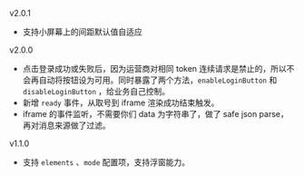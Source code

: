 v2.0.1

- 支持小屏幕上的间距默认值自适应

v2.0.0

- 点击登录成功或失败后，因为运营商对相同 token 连续请求是禁止的，所以不会再自动将按钮设为可用。同时暴露了两个方法，`enableLoginButton` 和 `disableLoginButton` ，给业务自己控制。
- 新增 `ready` 事件，从取号到 iframe 渲染成功结束触发。
- iframe 的事件监听，不需要你们 data 为字符串了，做了 safe json parse，再对消息来源做了过滤。

v1.1.0

- 支持 `elements` 、`mode` 配置项，支持浮窗能力。

